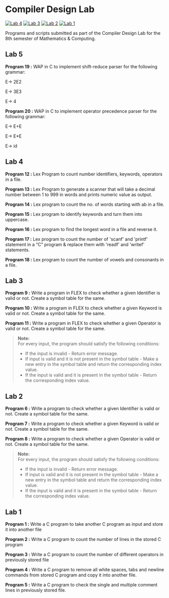 # Compiler Design Lab

[![Lab 4](https://img.shields.io/badge/Lab%204-COMPLETED-brightgreen.svg?style=for-the-badge)](https://github.com/anandkarra/compiler-design-lab)
[![Lab 3](https://img.shields.io/badge/Lab%203-COMPLETED-brightgreen.svg?style=for-the-badge)](https://github.com/anandkarra/compiler-design-lab)
[![Lab 2](https://img.shields.io/badge/Lab%202-COMPLETED-brightgreen.svg?style=for-the-badge)](https://github.com/anandkarra/compiler-design-lab)
[![Lab 1](https://img.shields.io/badge/Lab%201-COMPLETED-brightgreen.svg?style=for-the-badge)](https://github.com/anandkarra/compiler-design-lab)



Programs and scripts submitted as part of the Compiler Design Lab for the 8th semester of Mathematics & Computing.

## Lab 5
**Program 19 :** WAP in C to implement shift-reduce parser for the following grammar:

E-> 2E2

E-> 3E3

E-> 4

**Program 20 :** WAP in C to implement operator precedence parser for the following grammar:

E-> E+E

E-> E*E

E-> id


## Lab 4
**Program 12 :** Lex Program to count number identifiers, keywords, operators in a file. 

**Program 13 :** Lex Program to generate a scanner that will take a decimal number between 1 to 999 in words and prints numeric value as output.

**Program 14 :** Lex program to count the no. of words starting with ab in a file.

**Program 15 :** Lex program to identify keywords and turn them into uppercase. 

**Program 16 :** Lex program to find the longest word in a file and reverse it.

**Program 17 :** Lex program to count the number of 'scanf' and 'printf' statement in a “C” program & replace them with 'readf' and 'writef' statements. 

**Program 18 :** Lex program to count the number of vowels and consonants in a file.

## Lab 3
**Program 9 :** Write a program in FLEX to check whether a given Identifier is valid or not. Create a symbol table for the same.

**Program 10 :** Write a program in FLEX to check whether a given Keyword is valid or not. Create a symbol table for the same.

**Program 11 :** Write a program in FLEX to check whether a given Operator is valid or not. Create a symbol table for the same.

>**Note:**  
For every input, the program should satisfy the following conditions:  
>* If the input is invalid - Return error message.  
>* If input is valid and it is not present in the symbol table - Make a new entry in the symbol table and return the corresponding index value.  
>* If the input is valid and it is present in the symbol table - Return the corresponding index value.

## Lab 2
**Program 6 :** Write a program to check whether a given Identifier is valid or not. Create a symbol table for the same.

**Program 7 :** Write a program to check whether a given Keyword is valid or not. Create a symbol table for the same.

**Program 8 :** Write a program to check whether a given Operator is valid or not. Create a symbol table for the same.

>**Note:**  
For every input, the program should satisfy the following conditions:  
>* If the input is invalid - Return error message.  
>* If input is valid and it is not present in the symbol table - Make a new entry in the symbol table and return the corresponding index value.  
>* If the input is valid and it is present in the symbol table - Return the corresponding index value.

## Lab 1
**Program 1 :** Write a C program to take another C program as input and store it into another file

**Program 2 :** Write a C program to count the number of lines in the stored C program

**Program 3 :** Write a C program to count the number of different operators in previously stored file

**Program 4 :** Write a C program to remove all white spaces, tabs and newline commands from stored C program and copy it into another file.

**Program 5 :** Write a C program to check the single and multiple comment lines in previously stored file.
